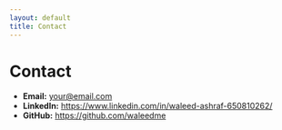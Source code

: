 ```yaml
---
layout: default
title: Contact
---
```


# Contact

- **Email:** your@email.com  
- **LinkedIn:** https://www.linkedin.com/in/waleed-ashraf-650810262/  
- **GitHub:** https://github.com/waleedme
